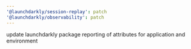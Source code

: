 ```yaml
---
'@launchdarkly/session-replay': patch
'@launchdarkly/observability': patch
---
```


update launchdarkly package reporting of attributes for application and environment
